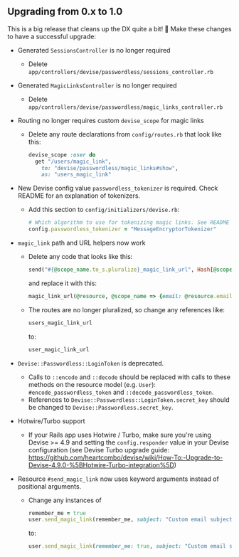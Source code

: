 ## Upgrading from 0.x to 1.0

This is a big release that cleans up the DX quite a bit! 🎉 Make these changes
to have a successful upgrade:

* Generated `SessionsController` is no longer required
  * Delete `app/controllers/devise/passwordless/sessions_controller.rb`
* Generated `MagicLinksController` is no longer required
  * Delete `app/controllers/devise/passwordless/magic_links_controller.rb`
* Routing no longer requires custom `devise_scope` for magic links
  * Delete any route declarations from `config/routes.rb` that look like this:

    ```ruby
    devise_scope :user do
      get "/users/magic_link",
        to: "devise/passwordless/magic_links#show",
        as: "users_magic_link"
    ```

* New Devise config value `passwordless_tokenizer` is required. Check README for
  an explanation of tokenizers.
  * Add this section to `config/initializers/devise.rb`:

    ```ruby
    # Which algorithm to use for tokenizing magic links. See README for descriptions
    config.passwordless_tokenizer = "MessageEncryptorTokenizer"
    ```

* `magic_link` path and URL helpers now work
  * Delete any code that looks like this:

    ```ruby
    send("#{@scope_name.to_s.pluralize}_magic_link_url", Hash[@scope_name, {email: @resource.email, token: @token, remember_me: @remember_me}])
    ```

    and replace it with this:

    ```ruby
    magic_link_url(@resource, @scope_name => {email: @resource.email, token: @token, remember_me: @remember_me})
    ```
  * The routes are no longer pluralized, so change any references like:

    ```ruby
    users_magic_link_url
    ```

    to:

    ```ruby
    user_magic_link_url
    ```

* `Devise::Passwordless::LoginToken` is deprecated.
  * Calls to `::encode` and `::decode` should be replaced with calls to these
    methods on the resource model (e.g. `User`): `#encode_passwordless_token`
    and `::decode_passwordless_token`.
  * References to `Devise::Passwordless::LoginToken.secret_key` should be
    changed to `Devise::Passwordless.secret_key`.

* Hotwire/Turbo support
  * If your Rails app uses Hotwire / Turbo, make sure you're using Devise >= 4.9
    and setting the `config.responder` value in your Devise configuration
    (see Devise Turbo upgrade guide: https://github.com/heartcombo/devise/wiki/How-To:-Upgrade-to-Devise-4.9.0-%5BHotwire-Turbo-integration%5D)

* Resource `#send_magic_link` now uses keyword arguments instead of positional arguments.
  * Change any instances of

    ```ruby
    remember_me = true
    user.send_magic_link(remember_me, subject: "Custom email subject")
    ```

    to:

    ```ruby
    user.send_magic_link(remember_me: true, subject: "Custom email subject")
    ```
